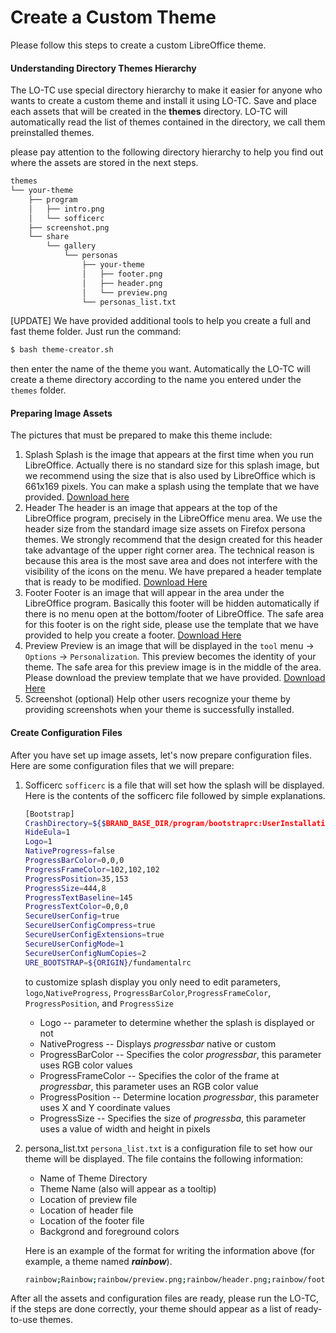 # Create a Custom Theme



Please follow this steps to create a custom LibreOffice theme.

#### Understanding Directory Themes Hierarchy

The LO-TC use special directory hierarchy to make it easier for anyone who wants to create a custom theme and install it using LO-TC. Save and place each assets that will be created in the **themes** directory. LO-TC will automatically read the list of themes contained in the directory, we call them preinstalled themes.

please pay attention to the following directory hierarchy to help you find out where the assets are stored in the next steps.

```bash
themes
└── your-theme
    ├── program
    │   ├── intro.png
    │   └── sofficerc
    ├── screenshot.png
    └── share
        └── gallery
            └── personas
                ├── your-theme
                │   ├── footer.png
                │   ├── header.png
                │   └── preview.png
                └── personas_list.txt
```

\[UPDATE\] We have provided additional tools to help you create a full and fast theme folder. Just run the command:

```bash
$ bash theme-creator.sh
```

then enter the name of the theme you want. Automatically the LO-TC will create a theme directory according to the name you entered under the `themes` folder.

#### Preparing Image Assets

The pictures that must be prepared to make this theme include:

1. Splash Splash is the image that appears at the first time when you run LibreOffice. Actually there is no standard size for this splash image, but we recommend using the size that is also used by LibreOffice which is 661x169 pixels. You can make a splash using the template that we have provided. [Download here](https://github.com/libreofficeid/LibreOfficeID-Docs/tree/853bc61dbe5602735a5fc6e5321c981647286997/LibreOffice%20Theme/template/intro.svg)
2. Header The header is an image that appears at the top of the LibreOffice program, precisely in the LibreOffice menu area. We use the header size from the standard image size assets on Firefox persona themes. We strongly recommend that the design created for this header take advantage of the upper right corner area. The technical reason is because this area is the most save area and does not interfere with the visibility of the icons on the menu. We have prepared a header template that is ready to be modified. [Download Here](https://github.com/libreofficeid/LibreOfficeID-Docs/tree/853bc61dbe5602735a5fc6e5321c981647286997/LibreOffice%20Theme/template/header.svg)
3. Footer Footer is an image that will appear in the area under the LibreOffice program. Basically this footer will be hidden automatically if there is no menu open at the bottom/footer of LibreOffice. The safe area for this footer is on the right side, please use the template that we have provided to help you create a footer. [Download Here](https://github.com/libreofficeid/LibreOfficeID-Docs/tree/853bc61dbe5602735a5fc6e5321c981647286997/LibreOffice%20Theme/template/footer.svg)
4. Preview Preview is an image that will be displayed in the `tool` menu -&gt; `Options` -&gt; `Personalization`. This preview becomes the identity of your theme. The safe area for this preview image is in the middle of the area. Please download the preview template that we have provided. [Download Here](https://github.com/libreofficeid/LibreOfficeID-Docs/tree/853bc61dbe5602735a5fc6e5321c981647286997/LibreOffice%20Theme/template/preview.svg)
5. Screenshot \(optional\) Help other users recognize your theme by providing screenshots when your theme is successfully installed.

#### Create Configuration Files

After you have set up image assets, let's now prepare configuration files. Here are some configuration files that we will prepare:

1. Sofficerc `sofficerc` is a file that will set how the splash will be displayed. Here is the contents of the sofficerc file followed by simple explanations.

   ```bash
   [Bootstrap]
   CrashDirectory=${$BRAND_BASE_DIR/program/bootstraprc:UserInstallation}/crash
   HideEula=1
   Logo=1
   NativeProgress=false
   ProgressBarColor=0,0,0
   ProgressFrameColor=102,102,102
   ProgressPosition=35,153
   ProgressSize=444,8
   ProgressTextBaseline=145
   ProgressTextColor=0,0,0
   SecureUserConfig=true
   SecureUserConfigCompress=true
   SecureUserConfigExtensions=true
   SecureUserConfigMode=1
   SecureUserConfigNumCopies=2
   URE_BOOTSTRAP=${ORIGIN}/fundamentalrc
   ```

   to customize splash display you only need to edit parameters, `logo`,`NativeProgress`, `ProgressBarColor`,`ProgressFrameColor`, `ProgressPosition`, and `ProgressSize`

   * Logo -- parameter to determine whether the splash is displayed or not
   * NativeProgress -- Displays _progressbar_ native or custom
   * ProgressBarColor -- Specifies the color _progressbar_, this parameter uses RGB color values
   * ProgressFrameColor -- Specifies the color of the frame at _progressbar_, this parameter uses an RGB color value
   * ProgressPosition -- Determine location _progressbar_, this parameter uses X and Y coordinate values
   * ProgressSize -- Specifies the size of _progressba_, this parameter uses a value of width and height in pixels

2. persona\_list.txt `persona_list.txt` is a configuration file to set how our theme will be displayed. The file contains the following information:

   * Name of Theme Directory
   * Theme Name \(also will appear as a tooltip\)
   * Location of preview file
   * Location of header file
   * Location of the footer file
   * Backgrond and foreground colors

   Here is an example of the format for writing the information above \(for example, a theme named _**rainbow**_\).

   ```bash
   rainbow;Rainbow;rainbow/preview.png;rainbow/header.png;rainbow/footer.png;;#ffffff;#000000
   ```

After all the assets and configuration files are ready, please run the LO-TC, if the steps are done correctly, your theme should appear as a list of ready-to-use themes.

